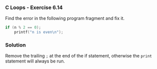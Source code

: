 ### C Loops - Exercise 6.14

Find the error in the following program fragment and fix it.

```c
if (n % 2 == 0);
    printf("n is even\n");
```

### Solution

Remove the trailing ```;``` at the end of the if statement, otherwise the ```print``` statement will always be run.
